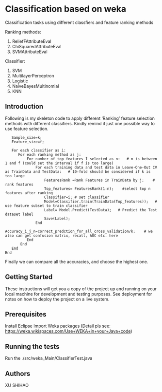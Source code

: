 # Classification based on weka

Classification tasks using different classfiers and feature ranking methods

Ranking methods:
1. ReliefFAttributeEval
2. ChiSquaredAttributeEval
3. SVMAttributeEval

Classifier:
1. SVM
2. MultilayerPerceptron
3. Logistic
4. NaiveBayesMultinomial
5. KNN

## Introduction

Following is my skeleton code to apply different ‘Ranking’ feature selection methods with different classifiers. Kindly remind it just one possible way to use feature selection.

```
   Sample_size=k;
   Feature_size=f;

   For each classifier as i: 
      For each ranking method as j:
          For number of top features I selected as n:   # n is between 1 and f (could set the interval if f is too large)
              For each training data and test data in Leave-One-Out CV as TrainData and TestData:   # 10-fold should be considered if k is too large
                  FeaturesRank =Rank Features in TrainData by j;    # rank features
                  Top_features= FeaturesRank(1:n);    #select top n features after ranking
                  Classifier=i; # set classifier
                  Model=Classifier.train(TrainData(Top_features));   # use feature subset to train classifier
                  Label= Model.Predict(TestData);   # Predict the Test dataset label
                  Save(Label);
              End
                  Accuracy_i_j_n=correct_predction_for_all_cross_validation/k;    # we also can get confusion matrix, recall, AUC etc. here
          End
       End
   End
End
```

Finally we can compare all the accuracies, and choose the highest one.

## Getting Started

These instructions will get you a copy of the project up and running on your local machine for development and testing purposes. See deployment for notes on how to deploy the project on a live system.

## Prerequisites

Install Eclipse
Import Weka packages (Detail pls see: https://weka.wikispaces.com/Use+WEKA+in+your+Java+code)


## Running the tests

Run the ./src/weka_Main/ClassifierTest.java

## Authors

XU SHIHAO 



